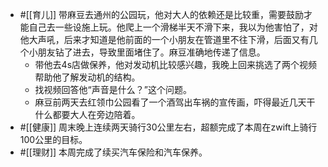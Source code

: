 - #[[育儿]] 带麻豆去通州的公园玩，他对大人的依赖还是比较重，需要鼓励才能自己去一些设施上玩。他爬上一个滑梯半天不滑下来，我以为他害怕了，对他大声吼，后来才知道是他前面的一个小朋友在管道里不往下滑，后面又有几个小朋友钻了进去，导致里面堵住了。麻豆准确地传递了信息。
    - 带他去4s店做保养，他对发动机比较感兴趣，我晚上回来挑选了两个视频帮助他了解发动机的结构。
    - 找视频回答他“声音是什么？”这个问题。
    - 麻豆前两天去红领巾公园看了一个酒驾出车祸的宣传画，吓得最近几天干什么都要大人在旁边陪着。
- #[[健康]] 周末晚上连续两天骑行30公里左右，超额完成了本周在zwift上骑行100公里的目标。
- #[[理财]] 本周完成了续买汽车保险和汽车保养。
